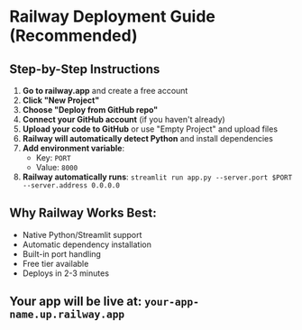 # Railway Deployment Guide (Recommended)

## Step-by-Step Instructions

1. **Go to railway.app** and create a free account
2. **Click "New Project"**
3. **Choose "Deploy from GitHub repo"** 
4. **Connect your GitHub account** (if you haven't already)
5. **Upload your code to GitHub** or use "Empty Project" and upload files
6. **Railway will automatically detect Python** and install dependencies
7. **Add environment variable**: 
   - Key: `PORT` 
   - Value: `8000`
8. **Railway automatically runs**: `streamlit run app.py --server.port $PORT --server.address 0.0.0.0`

## Why Railway Works Best:
- Native Python/Streamlit support
- Automatic dependency installation
- Built-in port handling
- Free tier available
- Deploys in 2-3 minutes

## Your app will be live at: `your-app-name.up.railway.app`